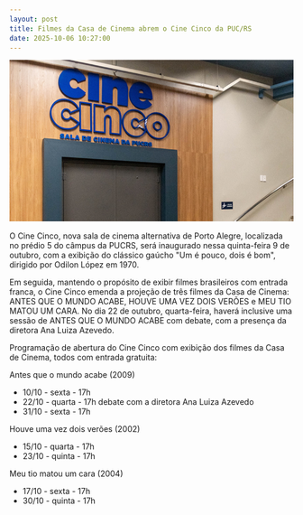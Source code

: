 ```yaml
---
layout: post
title: Filmes da Casa de Cinema abrem o Cine Cinco da PUC/RS
date: 2025-10-06 10:27:00
---
```

![](/uploads/cine5.jpg)

O Cine Cinco, nova sala de cinema alternativa de Porto Alegre, localizada no prédio 5 do câmpus da PUCRS, será inaugurado nessa quinta-feira 9 de outubro, com a exibição do clássico gaúcho "Um é pouco, dois é bom", dirigido por Odilon López em 1970.

Em seguida, mantendo o propósito de exibir filmes brasileiros com entrada franca, o Cine Cinco emenda a projeção de três filmes da Casa de Cinema: ANTES QUE O MUNDO ACABE, HOUVE UMA VEZ DOIS VERÕES e MEU TIO MATOU UM CARA. No dia 22 de outubro, quarta-feira, haverá inclusive uma sessão de ANTES QUE O MUNDO ACABE com debate, com a presença da diretora Ana Luiza Azevedo.

Programação de abertura do Cine Cinco com exibição dos filmes da Casa de Cinema, todos com entrada gratuita:

Antes que o mundo acabe (2009)

* 10/10 - sexta - 17h
* 22/10 - quarta - 17h debate com a diretora Ana Luiza Azevedo
* 31/10 - sexta - 17h

Houve uma vez dois verões (2002)

* 15/10 - quarta - 17h
* 23/10 - quinta - 17h

Meu tio matou um cara (2004)

* 17/10 - sexta - 17h
* 30/10 - quinta - 17h
